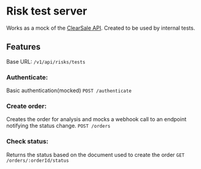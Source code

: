 # Risk test server

Works as a mock of the [ClearSale API](https://api.clearsale.com.br/docs/total-totalGarantido-application). Created to be used by internal tests.

## Features
Base URL:
```/v1/api/risks/tests```

### Authenticate:
Basic authentication(mocked)
```POST /authenticate```

### Create order:
Creates the order for analysis and mocks a webhook call to an endpoint notifying the status change.
```POST /orders```

### Check status:
Returns the status based on the document used to create the order
```GET /orders/:orderId/status```